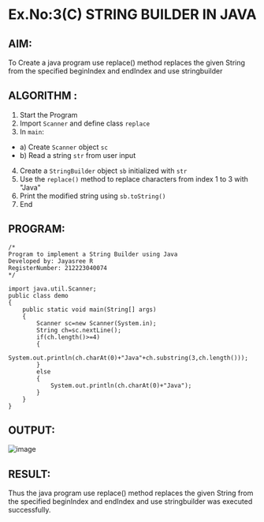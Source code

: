 # Ex.No:3(C)    STRING BUILDER IN JAVA

## AIM:
To Create a java program use replace() method replaces the given String from the specified beginIndex and endIndex and use stringbuilder

## ALGORITHM :
1.  Start the Program
2.	Import `Scanner` and define class `replace`
3.	In `main`:
-	a) Create `Scanner` object `sc`
-	b) Read a string `str` from user input
4.	Create a `StringBuilder` object `sb` initialized with `str`
5.	Use the `replace()` method to replace characters from index 1 to 3 with "Java"
6.	Print the modified string using `sb.toString()`
7.	End






## PROGRAM:
 ```
/*
Program to implement a String Builder using Java
Developed by: Jayasree R
RegisterNumber: 212223040074 
*/
```

```
import java.util.Scanner;
public class demo
{
    public static void main(String[] args)
    {
        Scanner sc=new Scanner(System.in);
        String ch=sc.nextLine();
        if(ch.length()>=4)
        {
            System.out.println(ch.charAt(0)+"Java"+ch.substring(3,ch.length()));
        }
        else
        {
            System.out.println(ch.charAt(0)+"Java");
        }
    }
}
```



## OUTPUT:

![image](https://github.com/user-attachments/assets/249e2cd4-2d56-4463-85bc-b7bac778a66e)



## RESULT:
Thus the java program use replace() method replaces the given String from the specified beginIndex and endIndex and use stringbuilder was executed successfully.



